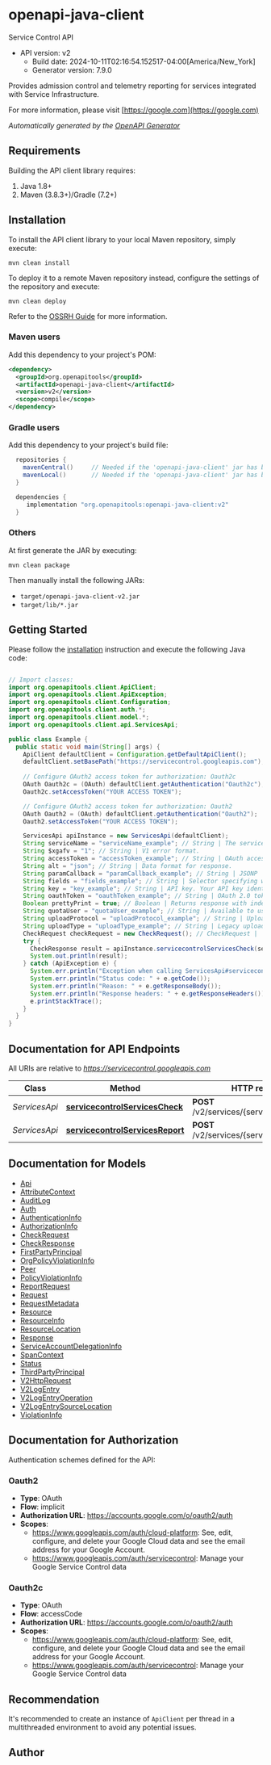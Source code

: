 # openapi-java-client

Service Control API
- API version: v2
  - Build date: 2024-10-11T02:16:54.152517-04:00[America/New_York]
  - Generator version: 7.9.0

Provides admission control and telemetry reporting for services integrated with Service Infrastructure. 

  For more information, please visit [https://google.com](https://google.com)

*Automatically generated by the [OpenAPI Generator](https://openapi-generator.tech)*


## Requirements

Building the API client library requires:
1. Java 1.8+
2. Maven (3.8.3+)/Gradle (7.2+)

## Installation

To install the API client library to your local Maven repository, simply execute:

```shell
mvn clean install
```

To deploy it to a remote Maven repository instead, configure the settings of the repository and execute:

```shell
mvn clean deploy
```

Refer to the [OSSRH Guide](http://central.sonatype.org/pages/ossrh-guide.html) for more information.

### Maven users

Add this dependency to your project's POM:

```xml
<dependency>
  <groupId>org.openapitools</groupId>
  <artifactId>openapi-java-client</artifactId>
  <version>v2</version>
  <scope>compile</scope>
</dependency>
```

### Gradle users

Add this dependency to your project's build file:

```groovy
  repositories {
    mavenCentral()     // Needed if the 'openapi-java-client' jar has been published to maven central.
    mavenLocal()       // Needed if the 'openapi-java-client' jar has been published to the local maven repo.
  }

  dependencies {
     implementation "org.openapitools:openapi-java-client:v2"
  }
```

### Others

At first generate the JAR by executing:

```shell
mvn clean package
```

Then manually install the following JARs:

* `target/openapi-java-client-v2.jar`
* `target/lib/*.jar`

## Getting Started

Please follow the [installation](#installation) instruction and execute the following Java code:

```java

// Import classes:
import org.openapitools.client.ApiClient;
import org.openapitools.client.ApiException;
import org.openapitools.client.Configuration;
import org.openapitools.client.auth.*;
import org.openapitools.client.model.*;
import org.openapitools.client.api.ServicesApi;

public class Example {
  public static void main(String[] args) {
    ApiClient defaultClient = Configuration.getDefaultApiClient();
    defaultClient.setBasePath("https://servicecontrol.googleapis.com");
    
    // Configure OAuth2 access token for authorization: Oauth2c
    OAuth Oauth2c = (OAuth) defaultClient.getAuthentication("Oauth2c");
    Oauth2c.setAccessToken("YOUR ACCESS TOKEN");

    // Configure OAuth2 access token for authorization: Oauth2
    OAuth Oauth2 = (OAuth) defaultClient.getAuthentication("Oauth2");
    Oauth2.setAccessToken("YOUR ACCESS TOKEN");

    ServicesApi apiInstance = new ServicesApi(defaultClient);
    String serviceName = "serviceName_example"; // String | The service name as specified in its service configuration. For example, `\"pubsub.googleapis.com\"`. See [google.api.Service](https://cloud.google.com/service-management/reference/rpc/google.api#google.api.Service) for the definition of a service name.
    String $xgafv = "1"; // String | V1 error format.
    String accessToken = "accessToken_example"; // String | OAuth access token.
    String alt = "json"; // String | Data format for response.
    String paramCallback = "paramCallback_example"; // String | JSONP
    String fields = "fields_example"; // String | Selector specifying which fields to include in a partial response.
    String key = "key_example"; // String | API key. Your API key identifies your project and provides you with API access, quota, and reports. Required unless you provide an OAuth 2.0 token.
    String oauthToken = "oauthToken_example"; // String | OAuth 2.0 token for the current user.
    Boolean prettyPrint = true; // Boolean | Returns response with indentations and line breaks.
    String quotaUser = "quotaUser_example"; // String | Available to use for quota purposes for server-side applications. Can be any arbitrary string assigned to a user, but should not exceed 40 characters.
    String uploadProtocol = "uploadProtocol_example"; // String | Upload protocol for media (e.g. \"raw\", \"multipart\").
    String uploadType = "uploadType_example"; // String | Legacy upload protocol for media (e.g. \"media\", \"multipart\").
    CheckRequest checkRequest = new CheckRequest(); // CheckRequest | 
    try {
      CheckResponse result = apiInstance.servicecontrolServicesCheck(serviceName, $xgafv, accessToken, alt, paramCallback, fields, key, oauthToken, prettyPrint, quotaUser, uploadProtocol, uploadType, checkRequest);
      System.out.println(result);
    } catch (ApiException e) {
      System.err.println("Exception when calling ServicesApi#servicecontrolServicesCheck");
      System.err.println("Status code: " + e.getCode());
      System.err.println("Reason: " + e.getResponseBody());
      System.err.println("Response headers: " + e.getResponseHeaders());
      e.printStackTrace();
    }
  }
}

```

## Documentation for API Endpoints

All URIs are relative to *https://servicecontrol.googleapis.com*

Class | Method | HTTP request | Description
------------ | ------------- | ------------- | -------------
*ServicesApi* | [**servicecontrolServicesCheck**](docs/ServicesApi.md#servicecontrolServicesCheck) | **POST** /v2/services/{serviceName}:check | 
*ServicesApi* | [**servicecontrolServicesReport**](docs/ServicesApi.md#servicecontrolServicesReport) | **POST** /v2/services/{serviceName}:report | 


## Documentation for Models

 - [Api](docs/Api.md)
 - [AttributeContext](docs/AttributeContext.md)
 - [AuditLog](docs/AuditLog.md)
 - [Auth](docs/Auth.md)
 - [AuthenticationInfo](docs/AuthenticationInfo.md)
 - [AuthorizationInfo](docs/AuthorizationInfo.md)
 - [CheckRequest](docs/CheckRequest.md)
 - [CheckResponse](docs/CheckResponse.md)
 - [FirstPartyPrincipal](docs/FirstPartyPrincipal.md)
 - [OrgPolicyViolationInfo](docs/OrgPolicyViolationInfo.md)
 - [Peer](docs/Peer.md)
 - [PolicyViolationInfo](docs/PolicyViolationInfo.md)
 - [ReportRequest](docs/ReportRequest.md)
 - [Request](docs/Request.md)
 - [RequestMetadata](docs/RequestMetadata.md)
 - [Resource](docs/Resource.md)
 - [ResourceInfo](docs/ResourceInfo.md)
 - [ResourceLocation](docs/ResourceLocation.md)
 - [Response](docs/Response.md)
 - [ServiceAccountDelegationInfo](docs/ServiceAccountDelegationInfo.md)
 - [SpanContext](docs/SpanContext.md)
 - [Status](docs/Status.md)
 - [ThirdPartyPrincipal](docs/ThirdPartyPrincipal.md)
 - [V2HttpRequest](docs/V2HttpRequest.md)
 - [V2LogEntry](docs/V2LogEntry.md)
 - [V2LogEntryOperation](docs/V2LogEntryOperation.md)
 - [V2LogEntrySourceLocation](docs/V2LogEntrySourceLocation.md)
 - [ViolationInfo](docs/ViolationInfo.md)


<a id="documentation-for-authorization"></a>
## Documentation for Authorization


Authentication schemes defined for the API:
<a id="Oauth2"></a>
### Oauth2

- **Type**: OAuth
- **Flow**: implicit
- **Authorization URL**: https://accounts.google.com/o/oauth2/auth
- **Scopes**: 
  - https://www.googleapis.com/auth/cloud-platform: See, edit, configure, and delete your Google Cloud data and see the email address for your Google Account.
  - https://www.googleapis.com/auth/servicecontrol: Manage your Google Service Control data

<a id="Oauth2c"></a>
### Oauth2c

- **Type**: OAuth
- **Flow**: accessCode
- **Authorization URL**: https://accounts.google.com/o/oauth2/auth
- **Scopes**: 
  - https://www.googleapis.com/auth/cloud-platform: See, edit, configure, and delete your Google Cloud data and see the email address for your Google Account.
  - https://www.googleapis.com/auth/servicecontrol: Manage your Google Service Control data


## Recommendation

It's recommended to create an instance of `ApiClient` per thread in a multithreaded environment to avoid any potential issues.

## Author



